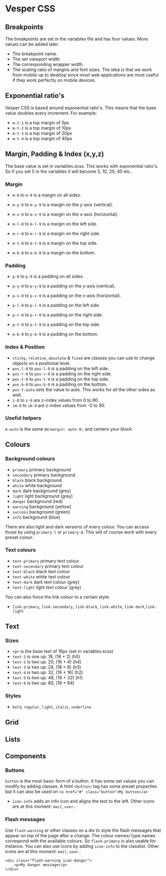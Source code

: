 # Vesper CSS

## Breakpoints

The breakpoints are set in the variables file and has four values. More values can be added later.
- The breakpoint name.
- The set viewport width.
- The corresponding wrapper width.
- The scaling ratio of margins and font sizes.
The idea is that we work from mobile up to desktop since most web applications are most useful if they work perfectly on mobile devices.

## Exponential ratio's

Vesper CSS is based around exponential ratio's. This means that the base value doubles every increment. For example: 

- `m-t-1` is a top margin of 5px
- `m-t-2` is a top margin of 10px
- `m-t-3` is a top margin of 20px
- `m-t-4` is a top margin of 40px

## Margin, Padding & Index (x,y,z)

The base value is set in variables.scss. This works with exponential ratio's. So if you set 5 in the variables it will become 5, 10, 20, 40 etc..

### Margin

- `m-0` to `m-9` is a margin on all sides.
- `m-y-0` to `m-y-9` is a margin on the y-axis (vertical).
- `m-x-0` to `m-x-9` is a margin on the x-axis (horizontal).

- `m-l-0` to `m-l-9` is a margin on the left side.
- `m-r-0` to `m-r-9` is a margin on the right side.
- `m-t-0` to `m-t-9` is a margin on the top side.
- `m-b-0` to `m-b-9` is a margin on the bottom.

### Padding

- `p-0` to `p-9` is a padding on all sides.
- `p-y-0` to `p-y-9` is a padding on the y-axis (vertical).
- `p-x-0` to `p-x-9` is a padding on the x-axis (horizontal).

- `p-l-0` to `p-l-9` is a padding on the left side.
- `p-r-0` to `p-r-9` is a padding on the right side.
- `p-t-0` to `p-t-9` is a padding on the top side.
- `p-b-0` to `p-b-9` is a padding on the bottom.

### Index & Position

- `sticky`, `relative`, `absolute` & `fixed` are classes you can use to change objects on a positional level.
- `pos-l-0` to `pos-l-9` is a padding on the left side.
- `pos-r-0` to `pos-r-9` is a padding on the right side.
- `pos-t-0` to `pos-t-9` is a padding on the top side.
- `pos-b-0` to `pos-b-9` is a padding on the bottom.
- `pos-t-auto` sets the value to auto. This works for all the other sides as well.
- `z-0` to `z-9` are z-index values from 0 to 90.
- `zm-0` to `zm-9` are z-index values from  -0 to 90.

### Useful helpers

`m-auto` is the same as `margin: auto 0;` and centers your block.

## Colours

### Background colours

- `primary` primary background
- `secondary` primary background
- `black` black background
- `white` white background
- `dark` dark background (grey)
- `light` light background (grey)
- `danger` background (red)
- `warning` background (yellow)
- `success` background (green)
- `info` background (blue)

There are also light and dark versions of every colour. You can access those by using `primary-l` or `primary-d`. This will of course work with every preset colour.

### Text colours

- `text-primary` primary text colour
- `text-secondary` primary text colour
- `text-black` black text colour
- `text-white` white text colour
- `text-dark` dark text colour (grey)
- `text-light` light text colour (grey)

You can also force the link colour to a certain style:
- `link-primary`, `link-secondary`, `link-black`, `link-white`, `link-dark`,`link-light`

## Text


### Sizes

- `<p>` is the base text of 16px (set in variables.scss)
- `text-1` is one up: 18, (16 + 2) (h5)
- `text-2` is two up: 20, (16 + 4) (h4)
- `text-3` is two up: 24, (16 + 8) (h3)
- `text-4` is two up: 32, (16 + 16) (h2)
- `text-5` is two up: 48, (16 + 32) (h1)
- `text-6` is two up: 80, (16 + 64) 

### Styles

- `bold`, `regular`, `light`, `italic`, `underline`

## Grid

## Lists

## Components

### Buttons

`button` is the most basic form of a button. It has some set values you can modify by adding classes. A html `<button>` tag has some preset properties but it can also be used on `<a href="#" class="button">My button</a>`
- `icon-info` adds an info icon and aligns the text to the left. Other icons are at this moment: `mail`, `user`..

### Flash messages

Use `flash-warning` or other classes on a div to style the flash messages that appear on top of the page after a change. The colour names/ type names correspond with the available colours. So `flash-primary` is also usable for instance. You can also use icons by adding `icon-info` to the classlist. Other icons are at this moment: `mail`, `user`..

```
<div class="flash-warning icon-danger">
    <p>My danger message</p>
</div>
```
